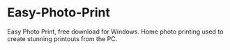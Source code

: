 # Easy-Photo-Print
Easy Photo Print, free download for Windows. Home photo printing used to create stunning printouts from the PC.
